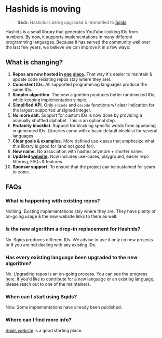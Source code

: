 # Hashids is moving

> **tl&dr:** Hashids is being upgraded & rebranded to [Sqids](https://sqids.org/).

Hashids is a small library that generates YouTube-looking IDs from numbers. By now, it supports implementations in many different programming languages. Because it has served the community well over the last few years, we believe we can improve it in a few ways:

## What is changing?

1. **Repos are now hosted in [one place](https://github.com/orgs/sqids/repositories).** That way it's easier to maintain & update code (existing repos stay where they are).
1. **Consistent IDs.** All supported programming languages produce the same IDs.
1. **Simpler algorithm.** The new algorithm produces better randomized IDs, while keeping implementation simple.
1. **Simplified API.** Only `encode` and `decode` functions w/ clear indication for the largest supported unsigned integer.
1. **No more salt.** Support for custom IDs is now done by providing a manually shuffled alphabet. This is an optional step.
1. **Profanity blocklist.** Support for blocking specific words from appearing in generated IDs. Libraries come with a basic default blocklist for several languages.
1. **Clear goals & examples.** More defined use-cases that emphasize what this library is good for (and not good for).
1. **New name.** No association with hashes anymore + shorter name.
1. **Updated [website](https://sqids.org/).** Now includes use-cases, playground, easier repo filtering, FAQs & features.
1. **Sponsor support.** To ensure that the project can be sustained for years to come.

## FAQs

### What is happening with existing repos?

Nothing. Existing implementations stay where they are. They have plenty of on-going usage & the new website links to them as well.

### Is the new algorithm a drop-in replacement for Hashids?

No. Sqids produces different IDs. We advise to use it only on new projects or if you are not dealing with any existing IDs.

### Has every existing language been upgraded to the new algorithm?

No. Upgrading repos is an on-going process. You can see the progress [here](https://github.com/orgs/sqids/repositories). If you'd like to contribute for a new language or an existing language, please reach out to one of the maintainers.

### When can I start using Sqids?

Now. Some implementations have already been published.

### Where can I find more info?

[Sqids website](https://sqids.org/) is a good starting place.